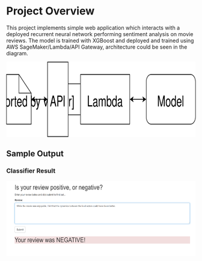 # Project Overview

This project implements simple web application which interacts with a deployed recurrent neural network performing sentiment analysis on movie reviews. The model is trained with XGBoost and deployed and trained using AWS SageMaker/Lambda/API Gateway, architecture could be seen in the diagram.

<img src="./Web App Diagram.svg" width="800" height="200">

## Sample Output

### Classifier Result

<img src="./assets/result.png" width="600" height="200">
